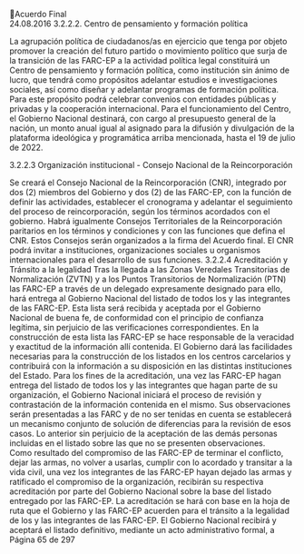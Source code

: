 Acuerdo Final  
24.08.2016 
3.2.2.2. Centro de pensamiento y formación política  
 
La agrupación política de ciudadanos/as en ejercicio que tenga por objeto promover la creación del futuro 
partido  o  movimiento  político  que  surja  de  la  transición  de  las  FARC-EP  a  la  actividad  política  legal 
constituirá  un  Centro  de  pensamiento  y  formación  política,  como  institución  sin  ánimo  de  lucro,  que 
tendrá  como  propósitos  adelantar  estudios  e  investigaciones  sociales,  así  como  diseñar  y  adelantar 
programas de formación política. Para este propósito podrá celebrar convenios con entidades públicas y 
privadas  y  la  cooperación  internacional.  Para  el  funcionamiento  del  Centro,  el  Gobierno  Nacional 
destinará, con cargo al presupuesto general de la nación, un monto anual igual al asignado para la difusión 
y divulgación de la plataforma ideológica y programática arriba mencionada, hasta el 19 de julio de 2022. 
 
3.2.2.3 Organización institucional - Consejo Nacional de la Reincorporación 
 
Se creará el Consejo Nacional de la Reincorporación (CNR), integrado por dos (2) miembros del Gobierno 
y dos (2) de las FARC-EP, con la función de definir las actividades, establecer el cronograma y adelantar el 
seguimiento  del  proceso  de  reincorporación,  según  los  términos  acordados  con  el  gobierno.  Habrá 
igualmente Consejos Territoriales de la Reincorporación paritarios en los términos y condiciones y con las 
funciones que defina el CNR. Estos Consejos serán organizados a la firma del Acuerdo final. El CNR podrá 
invitar  a  instituciones,  organizaciones  sociales  u  organismos  internacionales  para  el  desarrollo  de  sus 
funciones. 
3.2.2.4 Acreditación y Tránsito a la legalidad 
Tras la llegada a las Zonas Veredales Transitorias de Normalización (ZVTN) y a los Puntos Transitorios de 
Normalización (PTN) las FARC-EP a través de un delegado expresamente designado para ello, hará entrega 
al Gobierno Nacional del listado de todos los y las integrantes de las FARC-EP. Esta lista será recibida y 
aceptada por el Gobierno Nacional de buena fe, de conformidad con el principio de confianza legítima, 
sin perjuicio de las verificaciones correspondientes. En la construcción de esta lista las FARC-EP se hace 
responsable de la veracidad y exactitud de la información allí contenida. El Gobierno dará las facilidades 
necesarias para la construcción de los listados en los centros carcelarios y contribuirá con la información 
a su disposición en las distintas instituciones del Estado. 
Para  los  fines  de  la  acreditación,  una  vez  las  FARC-EP  hagan  entrega  del  listado  de  todos  los  y  las 
integrantes que hagan parte de su organización, el Gobierno Nacional  iniciará el proceso de revisión y 
contrastación de la información contenida en el mismo. Sus observaciones serán presentadas a las FARC 
y de no ser tenidas en cuenta se establecerá un mecanismo conjunto de solución de diferencias para la 
revisión de esos casos. Lo anterior sin perjuicio de la aceptación de las demás personas incluidas en el 
listado sobre las que no se presenten observaciones.  
Como  resultado  del  compromiso  de  las  FARC-EP  de  terminar  el  conflicto,  dejar  las  armas,  no  volver  a 
usarlas, cumplir con lo acordado y transitar a la vida civil, una vez los integrantes de las FARC-EP hayan 
dejado las armas y ratificado el compromiso de la organización, recibirán su respectiva acreditación por 
parte del Gobierno Nacional sobre la base del listado entregado por las FARC-EP. 
La acreditación se hará con base en la hoja de ruta que el Gobierno y las FARC-EP acuerden para el tránsito 
a la legalidad de los y las integrantes de las FARC-EP. 
El Gobierno Nacional recibirá y aceptará el listado definitivo, mediante un acto administrativo formal, a 
Página 65 de 297 
 

